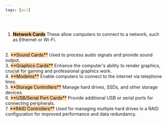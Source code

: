 ```yaml
---
tags: [pci]
---
```


</br>

1. <mark style="background: #FFB86CA6;">**Network Cards**</mark>
	These allow computers to connect to a network, such as Ethernet or Wi-Fi.
</br>
2. <mark style="background: #FFB86CA6;">**Sound Cards**</mark>
	Used to process audio signals and provide sound output.
</br>
3. <mark style="background: #FFB86CA6;">**Graphics Cards**</mark>
	Enhance the computer's ability to render graphics, crucial for gaming and professional graphics work.
	</br>
4. <mark style="background: #FFB86CA6;">**Modems**</mark>
	Enable computers to connect to the internet via telephone lines.
	</br>
5. <mark style="background: #FFB86CA6;">**Storage Controllers**</mark>
	Manage hard drives, SSDs, and other storage devices.
	</br>
6. <mark style="background: #FFB86CA6;">**USB/Serial Port Cards**</mark>
	Provide additional USB or serial ports for connecting peripherals.
	</br>
7. <mark style="background: #FFB86CA6;">**RAID Controllers**</mark>
	Used for managing multiple hard drives in a RAID configuration for improved performance and data redundancy.